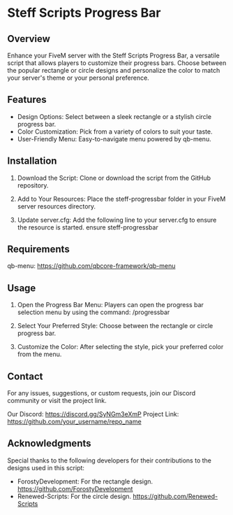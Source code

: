 # Steff Scripts Progress Bar

## Overview
Enhance your FiveM server with the Steff Scripts Progress Bar, a versatile script that allows players
to customize their progress bars. Choose between the popular rectangle or circle designs and
personalize the color to match your server's theme or your personal preference.


## Features
- Design Options: Select between a sleek rectangle or a stylish circle progress bar.
- Color Customization: Pick from a variety of colors to suit your taste.
- User-Friendly Menu: Easy-to-navigate menu powered by qb-menu.

## Installation
1. Download the Script:
Clone or download the script from the GitHub repository.

2. Add to Your Resources:
Place the steff-progressbar folder in your FiveM server resources directory.

3. Update server.cfg:
Add the following line to your server.cfg to ensure the resource is started.
ensure steff-progressbar

## Requirements
qb-menu: https://github.com/qbcore-framework/qb-menu

## Usage
1. Open the Progress Bar Menu:
Players can open the progress bar selection menu by using the command:
/progressbar

2. Select Your Preferred Style:
Choose between the rectangle or circle progress bar.

3. Customize the Color:
After selecting the style, pick your preferred color from the menu.

## Contact
For any issues, suggestions, or custom requests, join our Discord community or visit the project link.

Our Discord: https://discord.gg/SyNGm3eXmP
Project Link: https://github.com/your_username/repo_name

## Acknowledgments
Special thanks to the following developers for their contributions to the designs used in this script:

- ForostyDevelopment: For the rectangle design. https://github.com/ForostyDevelopment
- Renewed-Scripts: For the circle design. https://github.com/Renewed-Scripts
